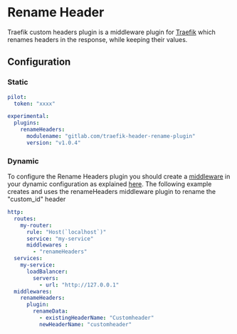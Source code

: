# Rename Header

Traefik custom headers plugin is a middleware plugin for [Traefik](https://traefik.io) which renames headers in the response, while keeping their values.

## Configuration

### Static

```yaml
pilot:
  token: "xxxx"

experimental:
  plugins:
    renameHeaders:
      modulename: "gitlab.com/traefik-header-rename-plugin"
      version: "v1.0.4"
```

### Dynamic

To configure the Rename Headers plugin you should create a [middleware](https://docs.traefik.io/middlewares/overview/) in your dynamic configuration as explained [here](https://docs.traefik.io/middlewares/overview/). 
The following example creates and uses the renameHeaders middleware plugin to rename the "custom_id" header

```yaml
http:
  routes:
    my-router:
      rule: "Host(`localhost`)"
      service: "my-service"
      middlewares : 
        - "renameHeaders"
  services:
    my-service:
      loadBalancer:
        servers:
          - url: "http://127.0.0.1"
  middlewares:
    renameHeaders:
      plugin:
        renameData:
          - existingHeaderName: "Customheader"
          newHeaderName: "customheader"
```
